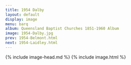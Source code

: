 ```yaml
---
title: 1954 Dalby
layout: default
display: image
menu: barq
album: Queensland Baptist Churches 1851-1960 Album
image: 1954-Dalby.jpg
prev: 1954-Belmont.html
next: 1954-Laidley.html
---
```

{% include image-head.md %}
{% include image.html %}